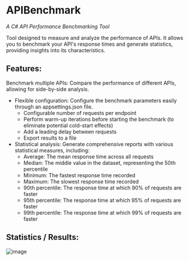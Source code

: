 # APIBenchmark

*A C# API Performance Benchmarking Tool*

Tool designed to measure and analyze the performance of APIs. It allows you to benchmark your API's response times and generate statistics, providing insights into its characteristics.

## Features:

Benchmark multiple APIs: Compare the performance of different APIs, allowing for side-by-side analysis.
- Flexible configuration: Configure the benchmark parameters easily through an appsettings.json file.
  - Configurable number of requests per endpoint
  - Perform warm-up iterations before starting the benchmark (to eliminate potential cold-start effects)
  - Add a leading delay between requests
  - Export results to a file
- Statistical analysis: Generate comprehensive reports with various statistical measures, including:
  - Average: The mean response time across all requests
  - Median: The middle value in the dataset, representing the 50th percentile
  - Minimum: The fastest response time recorded
  - Maximum: The slowest response time recorded
  - 90th percentile: The response time at which 90% of requests are faster
  - 95th percentile: The response time at which 95% of requests are faster
  - 99th percentile: The response time at which 99% of requests are faster
 

## Statistics / Results:
 
  ![image](https://github.com/tiasmt/APIBenchmark/assets/20759400/498cff8a-c35d-482d-a07d-f11a6d4e8f37)


